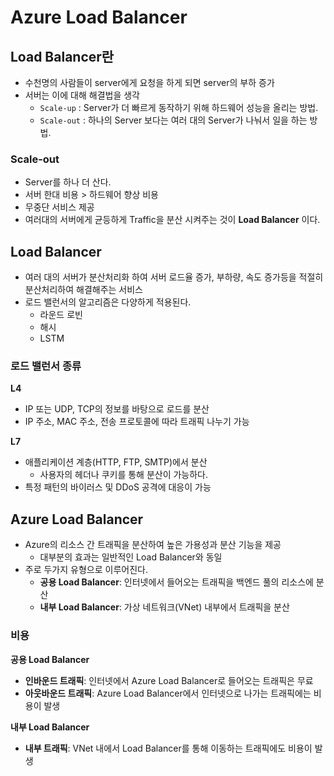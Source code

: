 # Azure Load Balancer

## Load Balancer란

- 수천명의 사람들이 server에게 요청을 하게 되면 server의 부하 증가
- 서버는 이에 대해 해결법을 생각
    - `Scale-up` : Server가 더 빠르게 동작하기 위해 하드웨어 성능을 올리는 방법.
    - `Scale-out` : 하나의 Server 보다는 여러 대의 Server가 나눠서 일을 하는 방법.

### Scale-out

- Server를 하나 더 산다.
- 서버 한대 비용 > 하드웨어 향상 비용
- 무중단 서비스 제공
- 여러대의 서버에게 균등하게 Traffic을 분산 시켜주는 것이 **Load Balancer** 이다.

## Load Balancer

- 여러 대의 서버가 분산처리화 하여 서버 로드율 증가, 부하량, 속도 증가등을 적절히 분산처리하여 해결해주는 서비스
- 로드 밸런서의 알고리즘은 다양하게 적용된다.
    - 라운드 로빈
    - 해시
    - LSTM

### 로드 밸런서 종류

**L4**

- IP 또는 UDP, TCP의 정보를 바탕으로 로드를 분산
- IP 주소, MAC 주소, 전송 프로토콜에 따라 트래픽 나누기 가능

**L7**

- 애플리케이션 계층(HTTP, FTP, SMTP)에서 분산
    - 사용자의 헤더나 쿠키를 통해 분산이 가능하다.
- 특정 패턴의 바이러스 및 DDoS 공격에 대응이 가능

## Azure Load Balancer

- Azure의 리소스 간 트래픽을 분산하여 높은 가용성과 분산 기능을 제공
    - 대부분의 효과는 일반적인 Load Balancer와 동일
- 주로 두가지 유형으로 이루어진다.
    - **공용 Load Balancer**: 인터넷에서 들어오는 트래픽을 백엔드 풀의 리소스에 분산
    - **내부 Load Balancer**: 가상 네트워크(VNet) 내부에서 트래픽을 분산

### 비용

**공용 Load Balancer**

- **인바운드 트래픽**: 인터넷에서 Azure Load Balancer로 들어오는 트래픽은 무료
- **아웃바운드 트래픽**: Azure Load Balancer에서 인터넷으로 나가는 트래픽에는 비용이 발생

**내부 Load Balancer**

- **내부 트래픽**: VNet 내에서 Load Balancer를 통해 이동하는 트래픽에도 비용이 발생
